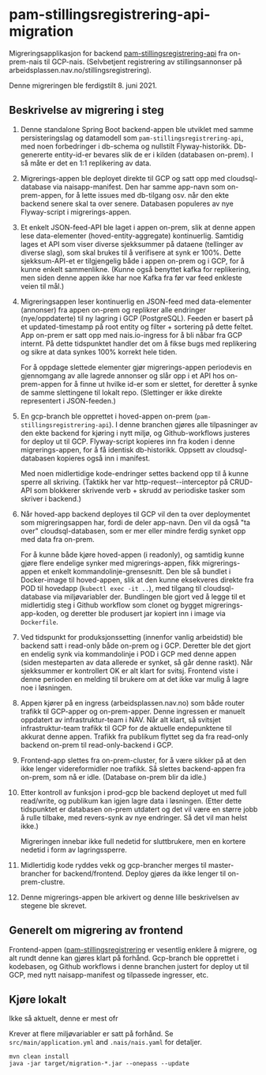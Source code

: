 # pam-stillingsregistrering-api-migration

Migreringsapplikasjon for backend
[pam-stillingsregistrering-api](https://github.com/navikt/pam-stillingsregistrering-api/)
fra on-prem-nais til GCP-nais. (Selvbetjent registrering av stillingsannonser på
arbeidsplassen.nav.no/stillingsregistrering).

Denne migreringen ble ferdigstilt 8. juni 2021.


## Beskrivelse av migrering i steg

1. Denne standalone Spring Boot backend-appen ble utviklet med samme
   persisteringslag og datamodell som `pam-stillingsregistrering-api`, med noen
   forbedringer i db-schema og nullstilt Flyway-historikk. Db-genererte
   entity-id-er bevares slik de er i kilden (databasen on-prem). I så måte er
   det en 1:1 replikering av data.

2. Migrerings-appen ble deployet direkte til GCP og satt opp med
   cloudsql-database via naisapp-manifest. Den har samme app-navn som
   on-prem-appen, for å lette issues med db-tilgang osv. når den ekte backend
   senere skal ta over senere. Databasen populeres av nye Flyway-script i
   migrerings-appen.

3. Et enkelt JSON-feed-API ble laget i appen on-prem, slik at denne appen lese
   data-elementer (hoved-entity-aggregate) kontinuerlig. Samtidig lages et API
   som viser diverse sjekksummer på dataene (tellinger av diverse slag), som
   skal brukes til å verifisere at synk er 100%. Dette sjekksum-API-et er
   tilgjengelig både i appen on-prem og i GCP, for å kunne enkelt sammenlikne.
   (Kunne også benyttet kafka for replikering, men siden denne appen ikke har
   noe Kafka fra før var feed enkleste veien til mål.)
   
3. Migreringsappen leser kontinuerlig en JSON-feed med data-elementer (annonser)
   fra appen on-prem og replikrer alle endringer (nye/oppdaterte) til ny lagring
   i GCP (PostgreSQL). Feeden er basert på et updated-timestamp på root entity
   og filter + sortering på dette feltet. App on-prem er satt opp med
   nais.io-ingress for å bli nåbar fra GCP internt. På dette tidspunktet handler
   det om å fikse bugs med replikering og sikre at data synkes 100% korrekt hele
   tiden.
   
   For å oppdage slettede elementer gjør migrerings-appen periodevis en
   gjennomgang av alle lagrede annonser og slår opp i et API hos on-prem-appen
   for å finne ut hvilke id-er som er slettet, for deretter å synke de samme
   slettingene til lokalt repo. (Slettinger er ikke direkte representert i
   JSON-feeden.)
   
4. En gcp-branch ble opprettet i hoved-appen on-prem
   (`pam-stillingsregistrering-api`). I denne branchen gjøres alle tilpasninger
   av den ekte backend for kjøring i nytt miljø, og Github-workflows justeres
   for deploy ut til GCP. Flyway-script kopieres inn fra koden i denne
   migrerings-appen, for å få identisk db-historikk. Oppsett av
   cloudsql-databasen kopieres også inn i manifest.
   
   Med noen midlertidige kode-endringer settes backend opp til å kunne sperre
   all skriving. (Taktikk her var http-request--interceptor på CRUD-API som
   blokkerer skrivende verb + skrudd av periodiske tasker som skriver i
   backend.)
   
5. Når hoved-app backend deployes til GCP vil den ta over deploymentet som
   migreringsappen har, fordi de deler app-navn. Den vil da også "ta over"
   cloudsql-databasen, som er mer eller mindre ferdig synket opp med data fra
   on-prem.
   
   For å kunne både kjøre hoved-appen (i readonly), og samtidig kunne gjøre
   flere endelige synker med migrerings-appen, fikk migrerings-appen et enkelt
   kommandolinje-grensesnitt. Den ble så bundlet i Docker-image til hoved-appen,
   slik at den kunne eksekveres direkte fra POD til hovedapp (`kubectl exec -it
   ..`), med tilgang til cloudsql-database via miljøvariabler der. Bundlingen
   ble gjort ved å legge til et midlertidig steg i Github workflow som clonet og
   bygget migrerings-app-koden, og deretter ble produsert jar kopiert inn i
   image via `Dockerfile`.
   
6. Ved tidspunkt for produksjonssetting (innenfor vanlig arbeidstid) ble backend
   satt i read-only både on-prem og i GCP. Deretter ble det gjort en endelig
   synk via kommandolinje i POD i GCP med denne appen (siden mesteparten av data
   allerede er synket, så går denne raskt). Når sjekksummer er kontrollert OK er
   alt klart for svitsj. Frontend viste i denne perioden en melding til brukere
   om at det ikke var mulig å lagre noe i løsningen.
   
7. Appen kjører på en ingress (arbeidsplassen.nav.no) som både router trafikk
   til GCP-apper og on-prem-apper. Denne ingressen er manuelt oppdatert av
   infrastruktur-team i NAV. Når alt klart, så svitsjet infrastruktur-team
   trafikk til GCP for de aktuelle endepunktene til akkurat denne appen. Trafikk
   fra publikum flyttet seg da fra read-only backend on-prem til
   read-only-backend i GCP.
   
8. Frontend-app slettes fra on-prem-cluster, for å være sikker på at den ikke
   lenger videreformidler noe trafikk. Så slettes backend-appen fra
   on-prem, som nå er idle. (Database on-prem blir da idle.)
   
8. Etter kontroll av funksjon i prod-gcp ble backend deployet ut med full
   read/write, og publikum kan igjen lagre data i løsningen. (Etter dette
   tidspunktet er databasen on-prem utdatert og det vil være en større jobb å
   rulle tilbake, med revers-synk av nye endringer. Så det vil man helst ikke.)
   
   Migreringen innebar ikke full nedetid for sluttbrukere, men en kortere
   nedetid i form av lagringssperre.
   
9. Midlertidig kode ryddes vekk og gcp-brancher merges til master-brancher for
   backend/frontend. Deploy gjøres da ikke lenger til on-prem-clustre.
   
10. Denne migrerings-appen ble arkivert og denne lille beskrivelsen av stegene
    ble skrevet.


## Generelt om migrering av frontend

Frontend-appen
([pam-stillingsregistrering](https://github.com/navikt/pam-stillingsregistrering)
er vesentlig enklere å migrere, og alt rundt denne kan gjøres klart på forhånd.
Gcp-branch ble opprettet i kodebasen, og Github workflows i denne branchen
justert for deploy ut til GCP, med nytt naisapp-manifest og tilpassede
ingresser, etc.
   
   
## Kjøre lokalt

Ikke så aktuelt, denne er mest ofr 

Krever at flere miljøvariabler er satt på forhånd. Se
`src/main/application.yml` and `.nais/nais.yaml` for detaljer.

    mvn clean install
    java -jar target/migration-*.jar --onepass --update
